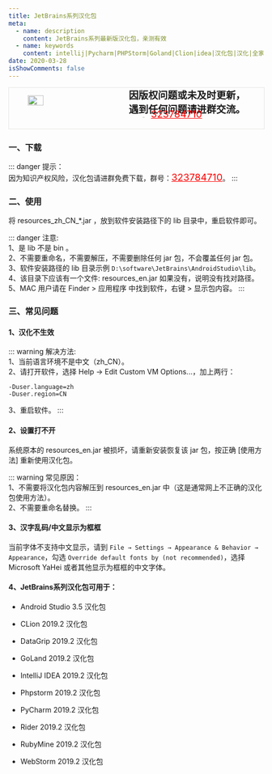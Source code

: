 ```yaml
---
title: JetBrains系列汉化包
meta:
  - name: description
    content: JetBrains系列最新版汉化包，亲测有效
  - name: keywords
    content: intellij|Pycharm|PHPStorm|Goland|Clion|idea|汉化包|汉化|全家桶|通用教程
date: 2020-03-28
isShowComments: false
---
```


<!-- QQ卡片 -->
<div style="width:100%;display:flex;justify-content:space-around;border:1px solid #E5E5E4;">
  <img style="width:25%;padding-top:15px;" src="http://md.taojingling.cn/WechatIMG31.jpeg" onclick="window.open('http://shang.qq.com/wpa/qunwpa?idkey=22ed6bd53a50f9764493ef41746bfb3006123cbe097729a106fee0c46b6e0b9e', '_blank');" />

  <div style="display:flex;flex-direction:column;justify-content:space-around;">
    <div style="font-size:1.2rem;font-weight:bold;">
      <div>因版权问题或未及时更新，</div>
      <div>遇到任何问题请进群交流。</div>
    </div>
    <div style="padding-left:12%;position:relative;bottom:20%;">
      <img style="width:6%;position:relative;top:3px;cursor:pointer;" src="https://i.loli.net/2019/11/23/U3qbMEuC9n6YBRA.png" onclick="window.open('http://shang.qq.com/wpa/qunwpa?idkey=22ed6bd53a50f9764493ef41746bfb3006123cbe097729a106fee0c46b6e0b9e', '_blank');" />
      <a href="http://shang.qq.com/wpa/qunwpa?idkey=22ed6bd53a50f9764493ef41746bfb3006123cbe097729a106fee0c46b6e0b9e" style="font-size:1.2rem;text-decoration:underline;color:red;" target="_blank">323784710</a>
    </div>
  </div>
</div>


### 一、下载

::: danger
提示：<br>
因为知识产权风险，汉化包请进群免费下载，群号：<a href="http://shang.qq.com/wpa/qunwpa?idkey=22ed6bd53a50f9764493ef41746bfb3006123cbe097729a106fee0c46b6e0b9e" style="font-size:1.2rem;text-decoration:underline;color:red;" target="_blank">323784710</a>。
:::

### 二、使用

将 resources_zh_CN_*.jar ，放到软件安装路径下的 lib 目录中，重启软件即可。

::: danger
注意:<br>
1、是 lib 不是 bin 。<br>
2、不需要重命名，不需要解压，不需要删除任何 jar 包，不会覆盖任何 jar 包。 <br>
3、软件安装路径的 lib 目录示例 `D:\software\JetBrains\AndroidStudio\lib`。<br>
4、该目录下应该有一个文件: resources_en.jar 如果没有，说明没有找对路径。<br>
5、MAC 用户请在 Finder > 应用程序 中找到软件，右键 > 显示包内容。
:::

### 三、常见问题

#### 1、汉化不生效

::: warning
解决方法:<br>
1、当前语言环境不是中文（zh_CN）。<br>
2、请打开软件，选择 Help → Edit Custom VM Options...，加上两行：<br>
```
-Duser.language=zh
-Duser.region=CN
```
3、重启软件。
:::

#### 2、设置打不开

系统原本的 resources_en.jar 被损坏，请重新安装恢复该 jar 包，按正确 [使用方法] 重新使用汉化包。

::: warning
常见原因：<br>
1、不需要将汉化包内容解压到 resources_en.jar 中（这是通常网上不正确的汉化包使用方法）。<br>
2、不需要重命名替换。
:::

#### 3、汉字乱码/中文显示为框框

当前字体不支持中文显示，请到 `File → Settings → Appearance & Behavior → Appearance`，勾选 `Override default fonts by (not recommended)`，选择 Microsoft YaHei 或者其他显示为框框的中文字体。

#### 4、JetBrains系列汉化包可用于：

* Android Studio 3.5 汉化包

* CLion 2019.2 汉化包

* DataGrip 2019.2 汉化包

* GoLand 2019.2 汉化包

* IntelliJ IDEA 2019.2 汉化包

* Phpstorm 2019.2 汉化包

* PyCharm 2019.2 汉化包

* Rider 2019.2 汉化包

* RubyMine 2019.2 汉化包

* WebStorm 2019.2 汉化包